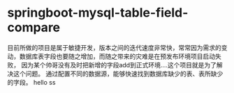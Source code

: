 # springboot-mysql-table-field-compare
目前所做的项目是属于敏捷开发，版本之间的迭代速度非常快，常常因为需求的变动，数据库表字段也要随之增加，而随之带来的灾难是在预发布环境项目启动失败，
因为某个帅哥没有及时把新增的字段add到正式环境....这个项目就是为了解决这个问题。
通过配置不同的数据源，能够快速找到数据库缺少的表、表所缺少的字段。
hello
ss